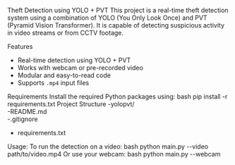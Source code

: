 Theft Detection using YOLO + PVT
This project is a real-time theft detection system using a combination of YOLO (You Only Look Once) and PVT (Pyramid Vision Transformer). It is capable of detecting suspicious activity in video streams or from CCTV footage.

Features
- Real-time detection using YOLO + PVT
- Works with webcam or pre-recorded video
- Modular and easy-to-read code
- Supports `.mp4` input files
  
Requirements
Install the required Python packages using:
bash
pip install -r requirements.txt
Project Structure
-yolopvt/               
-README.md              
-.gitignore             
- requirements.txt
       
Usage:
To run the detection on a video:
bash
python main.py --video path/to/video.mp4
Or use your webcam:
bash
python main.py --webcam

